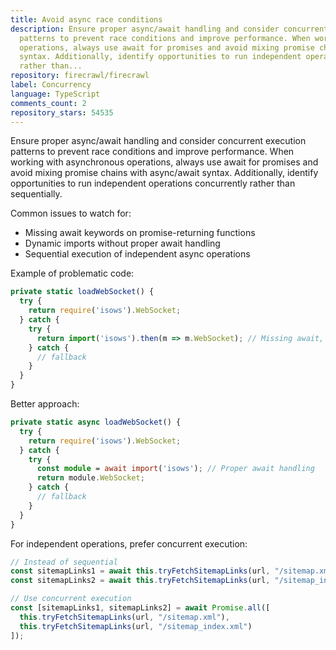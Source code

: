 ```yaml
---
title: Avoid async race conditions
description: Ensure proper async/await handling and consider concurrent execution
  patterns to prevent race conditions and improve performance. When working with asynchronous
  operations, always use await for promises and avoid mixing promise chains with async/await
  syntax. Additionally, identify opportunities to run independent operations concurrently
  rather than...
repository: firecrawl/firecrawl
label: Concurrency
language: TypeScript
comments_count: 2
repository_stars: 54535
---
```


Ensure proper async/await handling and consider concurrent execution patterns to prevent race conditions and improve performance. When working with asynchronous operations, always use await for promises and avoid mixing promise chains with async/await syntax. Additionally, identify opportunities to run independent operations concurrently rather than sequentially.

Common issues to watch for:
- Missing await keywords on promise-returning functions
- Dynamic imports without proper await handling
- Sequential execution of independent async operations

Example of problematic code:
```typescript
private static loadWebSocket() {
  try {
    return require('isows').WebSocket;
  } catch {
    try {
      return import('isows').then(m => m.WebSocket); // Missing await, can cause race condition
    } catch {
      // fallback
    }
  }
}
```

Better approach:
```typescript
private static async loadWebSocket() {
  try {
    return require('isows').WebSocket;
  } catch {
    try {
      const module = await import('isows'); // Proper await handling
      return module.WebSocket;
    } catch {
      // fallback
    }
  }
}
```

For independent operations, prefer concurrent execution:
```typescript
// Instead of sequential
const sitemapLinks1 = await this.tryFetchSitemapLinks(url, "/sitemap.xml");
const sitemapLinks2 = await this.tryFetchSitemapLinks(url, "/sitemap_index.xml");

// Use concurrent execution
const [sitemapLinks1, sitemapLinks2] = await Promise.all([
  this.tryFetchSitemapLinks(url, "/sitemap.xml"),
  this.tryFetchSitemapLinks(url, "/sitemap_index.xml")
]);
```